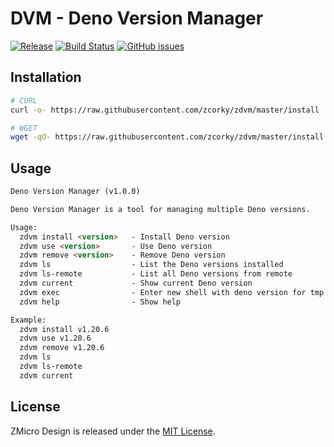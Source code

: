 # DVM - Deno Version Manager

[![Release](https://img.shields.io/github/tag/zmicro-design/plugin-dvm.svg?label=Release)](https://github.com/zmicro-design/plugin-dvm/tags)
[![Build Status](https://github.com/zmicro-design/plugin-dvm/actions/workflows/test.yml/badge.svg?branch=master)](https://github.com/zmicro-design/plugin-dvm/actions/workflows/test.yml)
[![GitHub issues](https://img.shields.io/github/issues/zmicro-design/plugin-dvm.svg)](https://github.com/zmicro-design/plugin-dvm/issues)


## Installation

```bash
# CURL
curl -o- https://raw.githubusercontent.com/zcorky/zdvm/master/install | bash

# WGET
wget -qO- https://raw.githubusercontent.com/zcorky/zdvm/master/install | bash
```

## Usage

```markdown
Deno Version Manager (v1.0.0)

Deno Version Manager is a tool for managing multiple Deno versions.

Usage:
  zdvm install <version>   - Install Deno version
  zdvm use <version>       - Use Deno version
  zdvm remove <version>    - Remove Deno version
  zdvm ls                  - List the Deno versions installed
  zdvm ls-remote           - List all Deno versions from remote
  zdvm current             - Show current Deno version
  zdvm exec                - Enter new shell with deno version for tmp
  zdvm help                - Show help

Example:
  zdvm install v1.20.6
  zdvm use v1.20.6
  zdvm remove v1.20.6
  zdvm ls
  zdvm ls-remote
  zdvm current
```

## License
ZMicro Design is released under the [MIT License](./LICENSE).